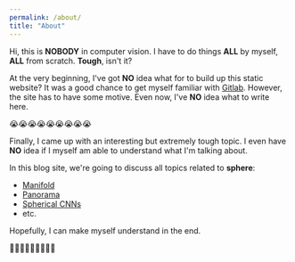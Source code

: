 ```yaml
---
permalink: /about/
title: "About"
---
```


Hi, this is **NOBODY** in computer vision. I have to do things **ALL** by myself, **ALL** from scratch. **Tough**, isn't it?

At the very beginning, I've got **NO** idea what for to build up this static website? It was a good chance to get myself familiar with [Gitlab]. However, the site has to have some motive. Even now, I've **NO** idea what to write here.

:sob::sob::sob::sob::sob::sob::sob::sob::sob:

Finally, I came up with an interesting but extremely tough topic. I even have **NO** idea if I myself am able to understand what I'm talking about. 

In this blog site, we're going to discuss all topics related to **sphere**:

- [Manifold](https://en.wikipedia.org/wiki/Manifold)
- [Panorama](https://en.wikipedia.org/wiki/Panorama)
- [Spherical CNNs](https://openreview.net/pdf?id=Hkbd5xZRb)
- etc.

Hopefully, I can make myself understand in the end.

:pray::pray::pray::pray::pray::pray::pray::pray::pray:

[Gitlab]:   https://gitlab.com/